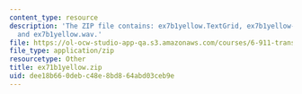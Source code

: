 ```yaml
---
content_type: resource
description: 'The ZIP file contains: ex7b1yellow.TextGrid, ex7b1yellow-ans.TextGrid,
  and ex7b1yellow.wav.'
file: https://ol-ocw-studio-app-qa.s3.amazonaws.com/courses/6-911-transcribing-prosodic-structure-of-spoken-utterances-with-tobi-january-iap-2006/dee18b660debc48e8bd864abd03ceb9e_ex71b1yellow.zip
file_type: application/zip
resourcetype: Other
title: ex71b1yellow.zip
uid: dee18b66-0deb-c48e-8bd8-64abd03ceb9e
---
```

